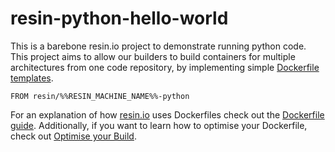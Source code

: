 # resin-python-hello-world

This is a barebone resin.io project to demonstrate running python code. This project aims to allow our builders to build containers for multiple architectures from one code repository, by implementing simple [Dockerfile templates](https://docs.resin.io/deployment/docker-templates/).

```
FROM resin/%%RESIN_MACHINE_NAME%%-python
```

For an explanation of how [resin.io](https://resin.io/) uses Dockerfiles check out the [Dockerfile guide](https://docs.resin.io/deployment/docker-templates/). Additionally, if you want to learn how to optimise your Dockerfile, check out [Optimise your Build](https://docs.resin.io/deployment/build-optimisation/).
